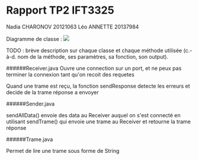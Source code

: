 # Rapport TP2 IFT3325

Nadia CHARONOV 20121063
Léo ANNETTE 20137984 



Diagramme de classe :
![](diagramme_classe.jpg)


TODO :
brève description sur chaque classe et chaque méthode utilisée (c.-à-d. nom de la
méthode, ses paramètres, sa fonction, son output).


######Receiver.java
Ouvre une connection sur un port, et ne peux pas terminer la connexion tant qu'on recoit des requetes

Quand  une trame est reçu, la fonction sendResponse detecte les erreurs et decide de la trame réponse a envoyer 

######Sender.java

 sendAllData() envoie des data au Receiver auquel on s'est connecté en utilisant sendTrame() qui envoie une trame au Receiver et retourne la trame réponse
    

######Trame.java

Permet de lire une trame sous forme de String 


